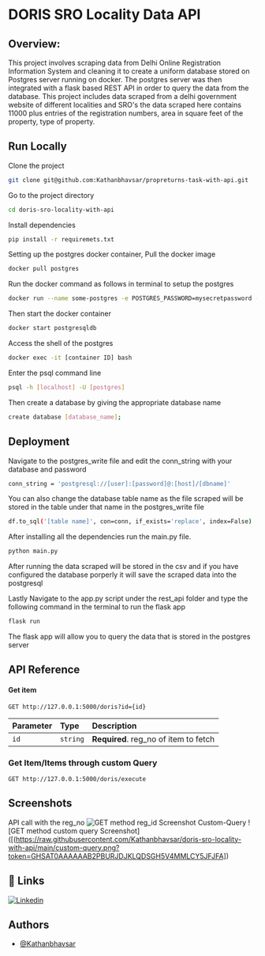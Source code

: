 
# DORIS SRO Locality Data API 
## Overview:
This project involves scraping data from Delhi Online Registration Information System and cleaning it to create a uniform database stored on Postgres server running on docker.
The postgres server was then integrated with a flask based REST API in order to query the data from the database.
This project includes data scraped from a delhi government website of different localities and SRO's the data scraped here contains 11000 plus entries of the registration numbers, area in square feet of the property, type of property.



## Run Locally

Clone the project

```bash
git clone git@github.com:Kathanbhavsar/propreturns-task-with-api.git
```

Go to the project directory

```bash
cd doris-sro-locality-with-api
```

Install dependencies


```bash
pip install -r requiremets.txt
```
Setting up the postgres docker container,
Pull the docker image
```bash
docker pull postgres
```
Run the docker command as follows in terminal to setup the postgres 
```bash
docker run --name some-postgres -e POSTGRES_PASSWORD=mysecretpassword -d postgres
```

Then start the docker container
```bash
docker start postgresqldb
```
Access the shell of the postgres
```bash
docker exec -it [container ID] bash
```
Enter the psql command line
```bash
psql -h [localhost] -U [postgres]
```
Then create a database by giving the appropriate database name
```bash
create database [database_name];
```
## Deployment

Navigate to the postgres_write file and edit the conn_string with your database and password
```bash
conn_string = 'postgresql://[user]:[password]@:[host]/[dbname]'
```
You can also change the database table name as the file scraped will be stored in the table under that name in the postgres_write file
```bash
df.to_sql('[table name]', con=conn, if_exists='replace', index=False)
```
After installing all the dependencies run the main.py file. 
```bash
python main.py
```
After running the data scraped will be stored in the csv and if you have configured the database porperly it will save the scraped data into the postgresql

Lastly Navigate to the app.py script under the rest_api folder and type the following command in the terminal to run the flask app
```bash
flask run
```
The flask app will allow you to query the data that is stored in the postgres server



## API Reference


#### Get item

```http
GET http://127.0.0.1:5000/doris?id={id}
```

| Parameter | Type     | Description                       |
| :-------- | :------- | :-------------------------------- |
| `id`      | `string` | **Required**. reg_no of item to fetch |

### Get Item/Items through custom Query

```http
GET http://127.0.0.1:5000/doris/execute
```


## Screenshots
API call with the reg_no
![GET method reg_id Screenshot]([https://raw.githubusercontent.com/Kathanbhavsar/doris-sro-locality-with-api/main/reg_no_call.png?token=GHSAT0AAAAAAB2PBURIZ2ERE6XW4WUOIEIYY5JFJVQ])
Custom-Query 
![GET method custom query Screenshot]([(https://raw.githubusercontent.com/Kathanbhavsar/doris-sro-locality-with-api/main/custom-query.png?token=GHSAT0AAAAAAB2PBURJDJKLQDSGH5V4MMLCY5JFJFA])

## 🔗 Links
[![Linkedin](https://img.shields.io/badge/linkedin-0A66C2?style=for-the-badge&logo=linkedin&logoColor=white)](https://www.linkedin.com/in/kathan-bhavsar-852b72192/)



## Authors

- [@Kathanbhavsar](https://github.com/Kathanbhavsar)

